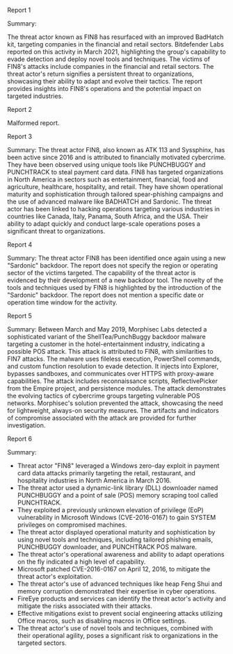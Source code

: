 
Report 1

Summary:

The threat actor known as FIN8 has resurfaced with an improved BadHatch kit, targeting companies in the financial and retail sectors. Bitdefender Labs reported on this activity in March 2021, highlighting the group's capability to evade detection and deploy novel tools and techniques. The victims of FIN8's attacks include companies in the financial and retail sectors. The threat actor's return signifies a persistent threat to organizations, showcasing their ability to adapt and evolve their tactics. The report provides insights into FIN8's operations and the potential impact on targeted industries.





Report 2

Malformed report.





Report 3

Summary:
The threat actor FIN8, also known as ATK 113 and Syssphinx, has been active since 2016 and is attributed to financially motivated cybercrime. They have been observed using unique tools like PUNCHBUGGY and PUNCHTRACK to steal payment card data. FIN8 has targeted organizations in North America in sectors such as entertainment, financial, food and agriculture, healthcare, hospitality, and retail. They have shown operational maturity and sophistication through tailored spear-phishing campaigns and the use of advanced malware like BADHATCH and Sardonic. The threat actor has been linked to hacking operations targeting various industries in countries like Canada, Italy, Panama, South Africa, and the USA. Their ability to adapt quickly and conduct large-scale operations poses a significant threat to organizations.





Report 4

Summary: The threat actor FIN8 has been identified once again using a new "Sardonic" backdoor. The report does not specify the region or operating sector of the victims targeted. The capability of the threat actor is evidenced by their development of a new backdoor tool. The novelty of the tools and techniques used by FIN8 is highlighted by the introduction of the "Sardonic" backdoor. The report does not mention a specific date or operation time window for the activity.





Report 5

Summary:
Between March and May 2019, Morphisec Labs detected a sophisticated variant of the ShellTea/PunchBuggy backdoor malware targeting a customer in the hotel-entertainment industry, indicating a possible POS attack. This attack is attributed to FIN8, with similarities to FIN7 attacks. The malware uses fileless execution, PowerShell commands, and custom function resolution to evade detection. It injects into Explorer, bypasses sandboxes, and communicates over HTTPS with proxy-aware capabilities. The attack includes reconnaissance scripts, ReflectivePicker from the Empire project, and persistence modules. The attack demonstrates the evolving tactics of cybercrime groups targeting vulnerable POS networks. Morphisec's solution prevented the attack, showcasing the need for lightweight, always-on security measures. The artifacts and indicators of compromise associated with the attack are provided for further investigation.





Report 6

Summary:
- Threat actor "FIN8" leveraged a Windows zero-day exploit in payment card data attacks primarily targeting the retail, restaurant, and hospitality industries in North America in March 2016.
- The threat actor used a dynamic-link library (DLL) downloader named PUNCHBUGGY and a point of sale (POS) memory scraping tool called PUNCHTRACK.
- They exploited a previously unknown elevation of privilege (EoP) vulnerability in Microsoft Windows (CVE-2016-0167) to gain SYSTEM privileges on compromised machines.
- The threat actor displayed operational maturity and sophistication by using novel tools and techniques, including tailored phishing emails, PUNCHBUGGY downloader, and PUNCHTRACK POS malware.
- The threat actor's operational awareness and ability to adapt operations on the fly indicated a high level of capability.
- Microsoft patched CVE-2016-0167 on April 12, 2016, to mitigate the threat actor's exploitation.
- The threat actor's use of advanced techniques like heap Feng Shui and memory corruption demonstrated their expertise in cyber operations.
- FireEye products and services can identify the threat actor's activity and mitigate the risks associated with their attacks.
- Effective mitigations exist to prevent social engineering attacks utilizing Office macros, such as disabling macros in Office settings.
- The threat actor's use of novel tools and techniques, combined with their operational agility, poses a significant risk to organizations in the targeted sectors.



